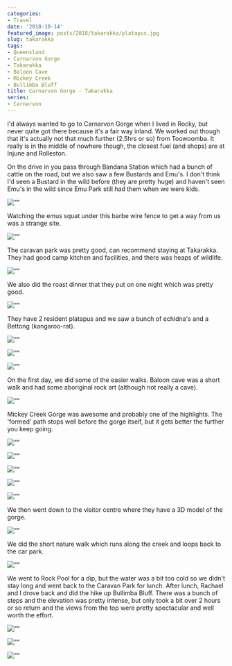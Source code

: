 ```yaml
---
categories:
- Travel
date: '2018-10-14'
featured_image: posts/2018/takarakka/platapus.jpg
slug: takarakka
tags:
- Queensland
- Carnarvon Gorge
- Takarakka
- Baloon Cave
- Mickey Creek
- Bullimba Bluff
title: Carnarvon Gorge - Takarakka
series:
- Carnarvon
---
```


I'd always wanted to go to Carnarvon Gorge when I lived in Rocky, but never quite got there because it's a fair way inland.
We worked out though that it's actually not that much further (2.5hrs or so) from Toowoomba.
It really is in the middle of nowhere though, the closest fuel (and shops) are at Injune and Rolleston.

On the drive in you pass through Bandana Station which had a bunch of cattle on the road, but we also saw a few Bustards and Emu's.
I don't think I'd seen a Bustard in the wild before (they are pretty huge) and haven't seen Emu's in the wild since Emu Park still had them when we were kids.

![""](bustard.jpg "Bustard")

Watching the emus squat under this barbe wire fence to get a way from us was a strange site.

![""](emus.jpg "Emus")

The caravan park was pretty good, can recommend staying at Takarakka.
They had good camp kitchen and facilities, and there was heaps of wildlife.


![""](campsite.jpg "")

We also did the roast dinner that they put on one night which was pretty good.

![""](dinner.jpg "")

They have 2 resident platapus and we saw a bunch of echidna's and a Bettong (kangaroo-rat).

![""](platapus.jpg "")

![""](bettong.jpg "Bettong (kangaroo-rat)")

![""](echidna.jpg "")

On the first day, we did some of the easier walks.
Baloon cave was a short walk and had some aboriginal rock art (although not really a cave).

![""](baloon-cave.jpg "")

Mickey Creek Gorge was awesome and probably one of the highlights.
The 'formed' path stops well before the gorge itself, but it gets better the further you keep going.

![""](mickeyck1.jpg "")

![""](mickeyck2.jpg "")

![""](mickeyck3.jpg "")

![""](mickeyck4.jpg "")

![""](mickeyck5.jpg "")

We then went down to the visitor centre where they have a 3D model of the gorge.

![""](3d-model.jpg "")

We did the short nature walk which runs along the creek and loops back to the car park.

![""](creek.jpg "")

We went to Rock Pool for a dip, but the water was a bit too cold so we didn't stay long and went back to the Caravan Park for lunch.
After lunch, Rachael and I drove back and did the hike up Bullimba Bluff.
There was a bunch of steps and the elevation was pretty intense, but only took a bit over 2 hours or so return and the views from the top were pretty spectacular and well worth the effort.

![""](bluff0.jpg "")

![""](bluff1.jpg "")

![""](bluff2.jpg "")